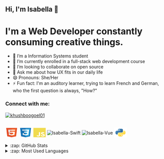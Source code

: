 ## Hi, I'm Isabella 👋

# I'm a Web Developer constantly consuming creative things.  

- 🔭 I’m a Information Systems student
- 🌱 I’m currently enrolled in a full-stack web development course
- 👯 I’m looking to collaborate on open source
- 💬 Ask me about how UX fits in our daily life
- 😄 Pronouns: She/Her
- ⚡ Fun fact: I'm an auditory learner, trying to learn French and German, who the first question is always, "How?"


### Connect with me:
<a href="https://www.linkedin.com/in/isabella-ct-santos/" target="blank"><img align="center" src="https://cdn.jsdelivr.net/npm/simple-icons@3.0.1/icons/linkedin.svg" alt="khushboogoel01" height="30" width="40" /></a>


<div style="display: inline_block"><br>
  <img align="center" alt="Isabella-HTML" height="30" width="40" src="https://raw.githubusercontent.com/devicons/devicon/master/icons/html5/html5-original.svg">
  <img align="center" alt="Isabella-CSS" height="30" width="40" src="https://raw.githubusercontent.com/devicons/devicon/master/icons/css3/css3-original.svg">
  <img align="center" alt="Isabella-Js" height="30" width="40" src="https://raw.githubusercontent.com/devicons/devicon/master/icons/javascript/javascript-plain.svg">
  <img align="center" alt="Isabella-Swift" height="30" width="40" src="https://cdn.jsdelivr.net/gh/devicons/devicon/icons/react/react-original.svg">
  <img align="center" alt="Isabella-Vue" height="30" width="40" src="https://cdn.jsdelivr.net/gh/devicons/devicon/icons/vuejs/vuejs-original.svg">
  <img align="center" alt="Isabella-Python" height="30" width="40" src="https://raw.githubusercontent.com/devicons/devicon/master/icons/python/python-original.svg">
</div>
<br />

<details>
  <summary>:zap: GitHub Stats</summary>

<p>&nbsp;<img align="center" src="https://github-readme-stats.vercel.app/api?username=bellacristsantos&show_icons=true&locale=en" alt="khushboogoel01" /></p>

</details>

<details>
  <summary>:zap: Most Used Languages</summary>

<img align="left" alt="Isabella's GitHub Top Languages" src="https://github-readme-stats.vercel.app/api/top-langs/?username=bellacristsantos" />

</details>

